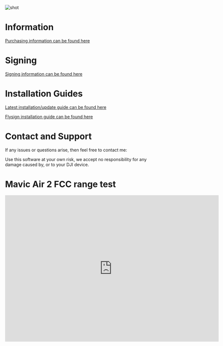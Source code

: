 ![shot](https://user-images.githubusercontent.com/2493592/115835276-0082c680-a40e-11eb-93b4-10c0ad6f0b6a.jpeg)


# Information

<a href="{{ link info.md}}" class="btn">Purchasing information can be found here</a>



# Signing

<a href="{{ link signing.md}}" class="btn">Signing information can be found here</a>


# Installation Guides

<a href="{{ link info.md}}" class="btn">Latest installation/update guide can be found here</a>

<a href="{{ link installation_unsigned.md}}" class="btn">Flysign installation guide can be found here</a>



# Contact and Support

If any issues or questions arise, then feel free to contact me:

<a href="{{ site.data.social-media.email.href }}{{ site.data.social-media.email.id }}"> <i class="fa {{ site.data.social-media.email.fa-icon }}" style="font-size: 50px;"></i></a>


Use this software at your own risk, we accept no responsibility for any damage caused by, or to your DJI device.

# Mavic Air 2 FCC range test

<div class="embed-container">
     <iframe width="700" height="480" src="https://www.youtube.com/embed/bDLAtuueoVU?rel=0" title="YouTube video player" frameborder="0" allow="accelerometer; autoplay; clipboard-write; encrypted-media; gyroscope; picture-in-picture" allowfullscreen></iframe>
</div>


